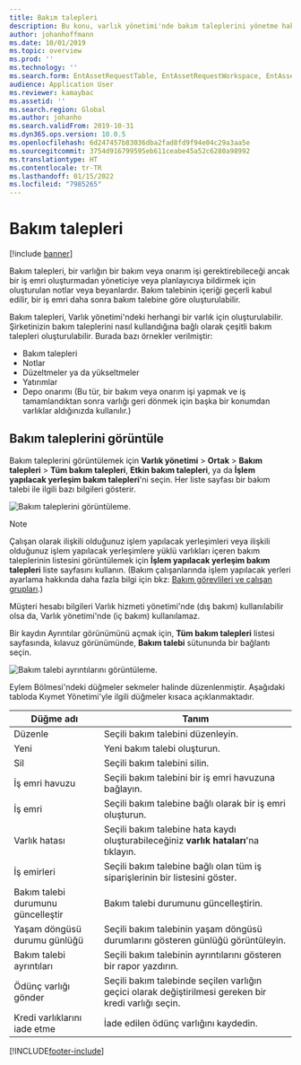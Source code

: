 ```yaml
---
title: Bakım talepleri
description: Bu konu, varlık yönetimi'nde bakım taleplerini yönetme hakkında genel bir bakış sağlar
author: johanhoffmann
ms.date: 10/01/2019
ms.topic: overview
ms.prod: ''
ms.technology: ''
ms.search.form: EntAssetRequestTable, EntAssetRequestWorkspace, EntAssetRequestActivePart, EntAssetRequestWorkOrderActive, EntAssetRequestType, EntAssetRequestTableCreateWO, EntAssetRequestTableLookup, EntAssetRequestTableActivePart, EntAssetMobileRequestDetails
audience: Application User
ms.reviewer: kamaybac
ms.assetid: ''
ms.search.region: Global
ms.author: johanho
ms.search.validFrom: 2019-10-31
ms.dyn365.ops.version: 10.0.5
ms.openlocfilehash: 6d247457b83036dba2fad8fd9f94e04c29a3aa5e
ms.sourcegitcommit: 3754d916799595eb611ceabe45a52c6280a98992
ms.translationtype: HT
ms.contentlocale: tr-TR
ms.lasthandoff: 01/15/2022
ms.locfileid: "7985265"
---
```

# <a name="maintenance-requests"></a>Bakım talepleri

[!include [banner](../../includes/banner.md)]

Bakım talepleri, bir varlığın bir bakım veya onarım işi gerektirebileceği ancak bir iş emri oluşturmadan yöneticiye veya planlayıcıya bildirmek için oluşturulan notlar veya beyanlardır. Bakım talebinin içeriği geçerli kabul edilir, bir iş emri daha sonra bakım talebine göre oluşturulabilir.

Bakım talepleri, Varlık yönetimi'ndeki herhangi bir varlık için oluşturulabilir. Şirketinizin bakım taleplerini nasıl kullandığına bağlı olarak çeşitli bakım talepleri oluşturulabilir. Burada bazı örnekler verilmiştir:

- Bakım talepleri
- Notlar
- Düzeltmeler ya da yükseltmeler
- Yatırımlar
- Depo onarımı (Bu tür, bir bakım veya onarım işi yapmak ve iş tamamlandıktan sonra varlığı geri dönmek için başka bir konumdan varlıklar aldığınızda kullanılır.)

## <a name="view-maintenance-requests"></a>Bakım taleplerini görüntüle

Bakım taleplerini görüntülemek için **Varlık yönetimi** \> **Ortak** \> **Bakım talepleri** \> **Tüm bakım talepleri**, **Etkin bakım talepleri**, ya da **İşlem yapılacak yerleşim bakım talepleri**'ni seçin. Her liste sayfası bir bakım talebi ile ilgili bazı bilgileri gösterir.

![Bakım taleplerini görüntüleme.](media/01-manage-maintenance-requests.png)

> [!NOTE]
> Çalışan olarak ilişkili olduğunuz işlem yapılacak yerleşimleri veya ilişkili olduğunuz işlem yapılacak yerleşimlere yüklü varlıkları içeren bakım taleplerinin listesini görüntülemek için **İşlem yapılacak yerleşim bakım talepleri** liste sayfasını kullanın. (Bakım çalışanlarında işlem yapılacak yerleri ayarlama hakkında daha fazla bilgi için bkz: [Bakım görevlileri ve çalışan grupları](../setup-for-objects/workers-and-worker-groups.md).)
> 
> Müşteri hesabı bilgileri Varlık hizmeti yönetimi'nde (dış bakım) kullanılabilir olsa da, Varlık yönetimi'nde (iç bakım) kullanılamaz.

Bir kaydın Ayrıntılar görünümünü açmak için, **Tüm bakım talepleri** listesi sayfasında, kılavuz görünümünde, **Bakım talebi** sütununda bir bağlantı seçin.

![Bakım talebi ayrıntılarını görüntüleme.](media/02-manage-maintenance-requests.png)

Eylem Bölmesi'ndeki düğmeler sekmeler halinde düzenlenmiştir. Aşağıdaki tabloda Kıymet Yönetimi'yle ilgili düğmeler kısaca açıklanmaktadır.

| Düğme adı                      | Tanım |
|----------------------------------|-------------|
| Düzenle                             | Seçili bakım talebini düzenleyin. |
| Yeni                              | Yeni bakım talebi oluşturun. |
| Sil                           | Seçili bakım talebini silin. |
| İş emri havuzu                  | Seçili bakım talebini bir iş emri havuzuna bağlayın. |
| İş emri                       | Seçili bakım talebine bağlı olarak bir iş emri oluşturun. |
| Varlık hatası                      | Seçili bakım talebine hata kaydı oluşturabileceğiniz **varlık hataları**'na tıklayın. |
| İş emirleri                      | Seçili bakım talebine bağlı olan tüm iş siparişlerinin bir listesini göster. |
| Bakım talebi durumunu güncelleştir | Bakım talebi durumunu güncelleştirin. |
| Yaşam döngüsü durumu günlüğü              | Seçili bakım talebinin yaşam döngüsü durumlarını gösteren günlüğü görüntüleyin. |
| Bakım talebi ayrıntıları      | Seçili bakım talebinin ayrıntılarını gösteren bir rapor yazdırın. |
| Ödünç varlığı gönder                  | Seçili bakım talebinde seçilen varlığın geçici olarak değiştirilmesi gereken bir kredi varlığı seçin. |
| Kredi varlıklarını iade etme                | İade edilen ödünç varlığını kaydedin. |



[!INCLUDE[footer-include](../../../includes/footer-banner.md)]